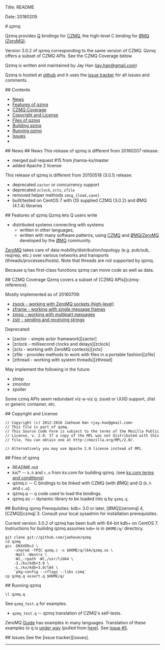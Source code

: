 
Title: README

Date: 20180205

<A name="toc1-9" title="qzmq" />
# qzmq

Qzmq provides [Q][q] bindings for [CZMQ][czmq],
the high-level C binding for [ØMQ (ZeroMQ)][zeromq].

Version 3.0.2 of qzmq corresponding to the same version of CZMQ.
Qzmq offers a subset of CZMQ APIs.
See the CZMQ Coverage below.

Qzmq is written and maintained by Jay Han (<jay.han@gmail.com>)

Qzmq is hosted at [github][qzmq] and
it uses the [issue tracker][issues] for all issues and comments.

<A name="toc2-24" title="Contents" />
## Contents

*  <a href="#toc2-29">News</a>
*  <a href="#toc2-38">Features of qzmq</a>
*  <a href="#toc2-55">CZMQ Coverage</a>
*  <a href="#toc2-83">Copyright and License</a>
*  <a href="#toc2-92">Files of qzmq</a>
*  <a href="#toc2-102">Building qzmq</a>
*  <a href="#toc2-121">Running qzmq</a>
*  <a href="#toc2-135">Issues</a>
*  <a href="#toc2-139"></a>

<A name="toc2-29" title="News" />
## News
## News
This release of qzmq is different from 20160207 release:

- merged pull request #15 from jhanna-kx/master
- added Apache 2 license

This release of qzmq is different from 20150518 (3.0.1) release:

- deprecated `zactor` or concurrency support
- deprecated `zclock`, `zctx`, `zfile`
- removed helper methods `zmsg_{load,save}`
- built/tested on CentOS 7 with OS supplied CZMQ (3.0.2) and ØMQ (4.1.4) libraries

<A name="toc2-38" title="Features of qzmq" />
## Features of qzmq
Qzmq lets Q users write

- distributed systems connecting with systems
    - written in other languages,
    - written with many software patterns,
using [CZMQ][czmq] and [ØMQ/ZeroMQ][zeromq] developed by the [ØMQ][zeromq] community.

[ZeroMQ][zeromq] takes care of data mobility/distribution/topology
(e.g. pub/sub, req/rep, etc.) over various networks and transports
(threads/processes/hosts). Note that threads are not supported
by qzmq.

Because q has first-class functions qzmq can move code as well as data.


<A name="toc2-55" title="CZMQ Coverage" />
## CZMQ Coverage
Qzmq covers a subset of [CZMQ APIs][czmq-reference].

Mostly implemented as of 20160709:

* [zsock - working with ZeroMQ sockets (high-level)][zsock]
* [zframe - working with single message frames][zframe]
* [zmsg - working with multipart messages][zmsg]
* [zstr - sending and receiving strings][zstr]

Deprecated:

* [zactor - simple actor framework][zactor]
* [zclock - millisecond clocks and delays][zclock]
* [zctx - working with ZeroMQ contexts][zctx]
* [zfile - provides methods to work with files in a portable fashion][zfile]
* [zthread - working with system threads][zthread]

May implement the following in the future:

* zloop
* zmonitor
* zpoller

Some czmq APIs seem redundant viz-a-viz q:
zuuid or UUID support, zlist or generic container, etc.

<A name="toc2-83" title="Copyright and License" />
## Copyright and License

    // Copyright (c) 2012-2016 Jaeheum Han <jay.han@gmail.com>
    // This file is part of qzmq.
    // This Source Code Form is subject to the terms of the Mozilla Public
    // License, v. 2.0. If a copy of the MPL was not distributed with this
    // file, You can obtain one at http://mozilla.org/MPL/2.0/.

    // Alternatively you may use Apache 2.0 license instead of MPL

<A name="toc2-92" title="Files of qzmq" />
## Files of qzmq

* README.md
* kx/* -- `k.h` and `c.o` from kx.com for building qzmq. (see [kx.com terms and conditions][kxtoc])
* qzmq.c -- C bindings to be linked with CZMQ (with ØMQ) and Q (`k.h` and `c.o`).
* qzmq.q -- q code used to load the bindings.
* qzmq.so -- dynamic library to be loaded into q by `qzmq.q`.

<A name="toc2-102" title="Building qzmq" />
## Building qzmq
Prerequisites: kdb+ 3.0 or later, [ØMQ][zeromq] 4, [CZMQ][czmq] 3.
Consult your local sysadmin for installation prerequisites.

Current version 3.0.2 of qzmq has been built with 64-bit kdb+ on CentOS 7.
Instructions for builidng qzmq assumes `kdb+` is in `$HOME/q/` directory.

    git clone git://github.com/jaeheum/qzmq
    cd qzmq
    gcc -DKXVER=3 \
        -shared -fPIC qzmq.c -o $HOME/q/l64/qzmq.so \
        -Wall -Wextra \
        -Wl,-rpath -Wl,/usr/lib64 \
        -I./kx/kdb+3.0 \
        -L./kx/kdb+3.0/l64 \
        `pkg-config --cflags --libs czmq`
    cp qzmq.q assert.q $HOME/q/

<A name="toc2-121" title="Running qzmq" />
## Running qzmq
    
    \l qzmq.q

See `qzmq_test.q` for examples.

* `qzmq_test.q` -- qzmq translation of CZMQ's self-tests.

ZeroMQ [Guide][zguide] has examples in many languages.
Translation of these examples to q is [under way][zguide-in-q]
(pulled from [here][zguide-in-q-original]).
See [Issue #5](https://github.com/jaeheum/qzmq/issues/5).

<A name="toc2-135" title="Issues" />
## Issues
See the [issue tracker][issues].
<A name="toc2-139" title="" />

---

[qzmq]: https://github.com/jaeheum/qzmq
[zeromq]: http://www.zeromq.org
[czmq]: http://czmq.zeromq.org
[q]: http://kx.com
[czmq-reference]:http://api.zeromq.org/czmq3-0:czmq
[zsock]:http://api.zeromq.org/CZMQ3-0:zsock
[zstr]:http://api.zeromq.org/CZMQ3-0:zstr
[zmsg]:http://api.zeromq.org/CZMQ3-0:zmsg
[zframe]:http://api.zeromq.org/CZMQ3-0:zframe
[kxtoc]:http://code.kx.com/wiki/TermsAndConditions
[kdbdoc]: http://code.kx.com/wiki/Cookbook/ExtendingWithC
[issues]: https://github.com/jaeheum/qzmq/issues
[zguide]: http://zguide.zeromq.org
[zguide-in-q]:https://github.com/imatix/zguide/tree/master/examples/Q
[zguide-in-q-original]:https://github.com/jaeheum/zguide/tree/master/examples/Q
